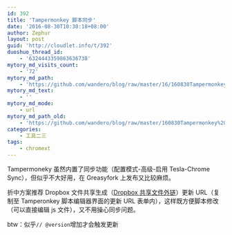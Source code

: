 ```yaml
---
id: 392
title: 'Tampermonkey 脚本同步'
date: '2016-08-30T10:30:18+08:00'
author: Zephur
layout: post
guid: 'http://cloudlet.info/t/392'
duoshuo_thread_id:
    - '6324443359863636738'
mytory_md_visits_count:
    - '72'
mytory_md_path:
    - 'https://github.com/wandero/blog/raw/master/16/160830Tampermonkey%20%E8%84%9A%E6%9C%AC%E5%90%8C%E6%AD%A5.md'
mytory_md_text:
    - ''
mytory_md_mode:
    - url
mytory_md_path_old:
    - 'https://github.com/wandero/blog/raw/master/160830Tampermonkey%20%E8%84%9A%E6%9C%AC%E5%90%8C%E6%AD%A5.md'
categories:
    - 工具二三
tags:
    - chromext
---
```


Tampermoneky 虽然内置了同步功能（配置模式-高级-启用 Tesla-Chrome Sync），但似乎不大好用，在 Greasyfork 上发布又比较麻烦。

折中方案推荐 Dropbox 文件共享生成（[Dropbox 共享文件外链](http://cloudlet.info/t/390)）更新 URL（复制至 Tamperonkey 脚本编辑器界面的更新 URL 表单内），这样既方便脚本修改（可以直接编辑 js 文件），又不用操心同步问题。

btw：似乎`// @version`增加才会触发更新
